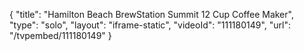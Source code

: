 {
    "title": "Hamilton Beach BrewStation Summit 12 Cup Coffee Maker",
    "type": "solo",
    "layout": "iframe-static",
    "videoId": "111180149",
    "url": "\/tvpembed\/111180149"
}